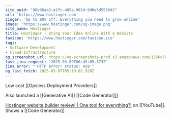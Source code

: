 ```yaml
---
site_uuid: "90e06aa3-a2fc-485e-902d-9d0e5d5536d2"
url: 'https://www.hostinger.com'
zinger: 'Up to 80% off: Everything you need to grow online'
image: 'https://www.hostinger.com/og-image.png'
site_name: Hostinger
title: Hostinger - Bring Your Idea Online With a Website
favicon: 'https://www.hostinger.com/favicon.ico'
tags:
- Software-Development
- Cloud-Infrastructure
og_screenshot_url: https://og-screenshots-prod.s3.amazonaws.com/1366x768/80/false/daec7f23677c5fcf685596546919bd5741dea55b32145ccd76da39fb26cad04a.jpeg
last_jina_request: '2025-03-09T06:45:05.573Z'
jina_error: "'HTTP error! status: 429'"
og_last_fetch: 2025-03-07T05:19:02.928Z
---
```




Low cost [[Opsless Deployment Providers]]

Also launched a [[Generative AI]] [[Code Generator]]]

[Hostinger website builder review! | One tool for everything?!](https://youtu.be/XgqF-I390_w?si=aLem07Yb-YcAZYrt) on [[YouTube]].  Shows a [[Code Generator]]





